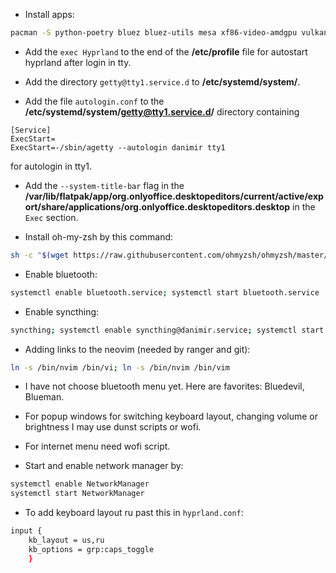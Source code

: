 - Install apps:
```sh
pacman -S python-poetry bluez bluez-utils mesa xf86-video-amdgpu vulkan-radeon kitty pipewire ranger zsh wget go git wofi fakeroot waybar flatpak htop syncthing gnu-free-fonts noto-fonts otf-font-awesome ttf-jetbrains-mono-nerd ttf-jetbrains-mono dunst xdg-desktop-portal-hyprland hyprlock mpv wl-clipboard neovim imv grim wf-recorder hyprpaper gammastep networkmanager; flatpak install flathub org.telegram.desktop org.mozilla.firefox md.obsidian.Obsidian com.jetbrains.PyCharm-Community com.discordapp.Discord org.qbittorrent.qBittorrent org.onlyoffice.desktopeditors com.github.tchx84.Flatseal
```

- Add the `exec Hyprland` to the end of the **/etc/profile** file for autostart hyprland after login in tty.

- Add the directory `getty@tty1.service.d` to **/etc/systemd/system/**.

- Add the file `autologin.conf` to the **/etc/systemd/system/getty@tty1.service.d/** directory containing
```
[Service]
ExecStart=
ExecStart=-/sbin/agetty --autologin danimir tty1
```
for autologin in tty1.

- Add the `--system-title-bar` flag in the **/var/lib/flatpak/app/org.onlyoffice.desktopeditors/current/active/export/share/applications/org.onlyoffice.desktopeditors.desktop** in the `Exec` section.

- Install oh-my-zsh by this command:
```sh
sh -c "$(wget https://raw.githubusercontent.com/ohmyzsh/ohmyzsh/master/tools/install.sh -O -)"
```

- Enable bluetooth:
```sh
systemctl enable bluetooth.service; systemctl start bluetooth.service
```

- Enable syncthing:
```sh
syncthing; systemctl enable syncthing@danimir.service; systemctl start syncthing@danimir.service
```

- Adding links to the neovim (needed by ranger and git):
```sh
ln -s /bin/nvim /bin/vi; ln -s /bin/nvim /bin/vim
```

- I have not choose bluetooth menu yet. Here are favorites: Bluedevil, Blueman.

- For popup windows for switching keyboard layout, changing volume or brightness I may use dunst scripts or wofi.

- For internet menu need wofi script.

- Start and enable network manager by:
```sh
systemctl enable NetworkManager
systemctl start NetworkManager
```

- To add keyboard layout ru past this in `hyprland.conf`:
```sh
input {
    kb_layout = us,ru
    kb_options = grp:caps_toggle
    }
```
